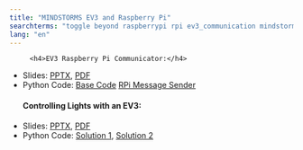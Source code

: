 ```yaml
---
title: "MINDSTORMS EV3 and Raspberry Pi"
searchterms: "toggle beyond raspberrypi rpi ev3_communication mindstorms_ev3_and_raspberry_pi"
lang: "en"
---
```

		 <h4>EV3 Raspberry Pi Communicator:</h4>
 <ul>
 <li class="ng-binding">Slides:
 <a href="translations/en-us/beyond/EV3PiCommunicator.pptx">PPTX</a>,
 <a href="translations/en-us/beyond/EV3PiCommunicator.pdf">PDF</a>
 </li>
		 <li>Python Code:
 <a href="translations/en-us/beyond/EV3PiBaseCode.py">Base Code</a>
			 <a href="translations/en-us/beyond/send.py">RPi Message Sender</a>
 </li>
 <h4>Controlling Lights with an EV3:</h4>
 <li class="ng-binding">Slides:
 <a href="translations/en-us/beyond/EV3PiLight.pptx">PPTX</a>,
 <a href="translations/en-us/beyond/EV3PiLight.pdf">PDF</a>
 </li>
		 <li>Python Code:
 <a href="translations/en-us/beyond/EV3PiLightS1.py">Solution 1</a>,
 <a href="translations/en-us/beyond/EV3PiLightS2.py">Solution 2</a>
 </li>
 </ul>
